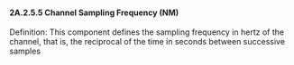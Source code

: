 #### 2A.2.5.5 Channel Sampling Frequency (NM)

Definition: This component defines the sampling frequency in hertz of the channel, that is, the reciprocal of the time in seconds between successive samples
